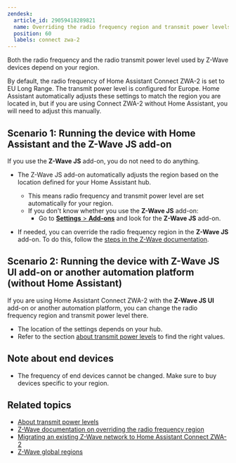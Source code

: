 ```yaml
---
zendesk:
  article_id: 29059418289821
  name: Overriding the radio frequency region and transmit power levels
  position: 60
  labels: connect zwa-2
---
```


Both the radio frequency and the radio transmit power level used by Z-Wave devices depend on your region.

By default, the radio frequency of Home Assistant Connect ZWA-2 is set to EU Long Range. The transmit power level is configured for Europe. Home Assistant automatically adjusts these settings to match the region you are located in, but if you are using Connect ZWA-2 without Home Assistant, you will need to adjust this manually.

## Scenario 1: Running the device with Home Assistant and the Z-Wave JS add-on

If you use the **Z-Wave JS** add-on, you do not need to do anything.

- The Z-Wave JS add-on automatically adjusts the region based on the location defined for your Home Assistant hub.
  - This means radio frequency and transmit power level are set automatically for your region.
  - If you don't know whether you use the **Z-Wave JS** add-on:
    - Go to [**Settings** > **Add-ons**](https://my.home-assistant.io/redirect/supervisor_addon/?addon=core_zwave_js) and look for the **Z-Wave JS** add-on.

- If needed, you can override the radio frequency region in the **Z-Wave JS** add-on. To do this, follow the [steps in the Z-Wave documentation](https://www.home-assistant.io/integrations/zwave_js/#overriding-the-radio-frequency-region-of-the-adapter-in-the-z-wave-js-add-on).

## Scenario 2: Running the device with Z-Wave JS UI add-on or another automation platform (without Home Assistant)

If you are using Home Assistant Connect ZWA-2 with the **Z-Wave JS UI** add-on or another automation platform, you can change the radio frequency region and transmit power level there.

- The location of the settings depends on your hub.
- Refer to the section [about transmit power levels](/hc/en-us/articles/29081378073501) to find the right values.

## Note about end devices

- The frequency of end devices cannot be changed. Make sure to buy devices specific to your region.

## Related topics

- [About transmit power levels](/hc/en-us/articles/29081378073501)
- [Z-Wave documentation on overriding the radio frequency region](https://www.home-assistant.io/integrations/zwave_js/#overriding-the-radio-frequency-region-of-the-adapter-in-the-z-wave-js-add-on)
- [Migrating an existing Z-Wave network to Home Assistant Connect ZWA-2](/hc/en-us/articles/29529265751965)
- [Z-Wave global regions](https://www.silabs.com/wireless/z-wave/global-regions)